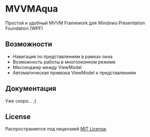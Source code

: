 # MVVMAqua
Простой и удобный MVVM Framework для Windows Presentation Foundation (WPF)


## Возможности

* Навигация по представлениям в рамках окна
* Возможность работы в многооконном режиме
* Мессенджер между ViewModel
* Автоматическая привязка ViewModel к представлениям


## Документация

Уже скоро... ;)

## License

Распространяется под лицензией [MIT License](https://github.com/IgoR-NiK/MVVMAqua/blob/master/LICENSE).
